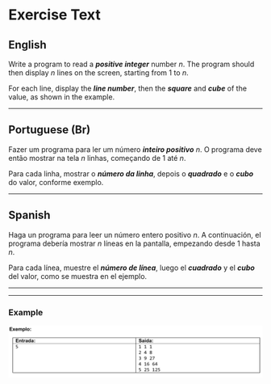 # Exercise Text

## English

Write a program to read a ***positive integer*** number $n$. The program should then display $n$ lines on the screen, starting from 1 to $n$.

For each line, display the ***line number***, then the ***square*** and ***cube*** of the value, as shown in the example.

---

## Portuguese (Br)

Fazer um programa para ler um número ***inteiro positivo*** $n$. O programa deve então mostrar na tela $n$ linhas, começando de 1 até $n$.

Para cada linha, mostrar o ***número da linha***, depois o ***quadrado*** e o ***cubo*** do valor, conforme exemplo.

---

## Spanish

Haga un programa para leer un número entero positivo $n$. A continuación, el programa debería mostrar $n$ líneas en la pantalla, empezando desde 1 hasta $n$.

Para cada línea, muestre el ***número de línea***, luego el ***cuadrado*** y el ***cubo*** del valor, como se muestra en el ejemplo.

---

---

### Example

![Exercise example](./resources/example.png)